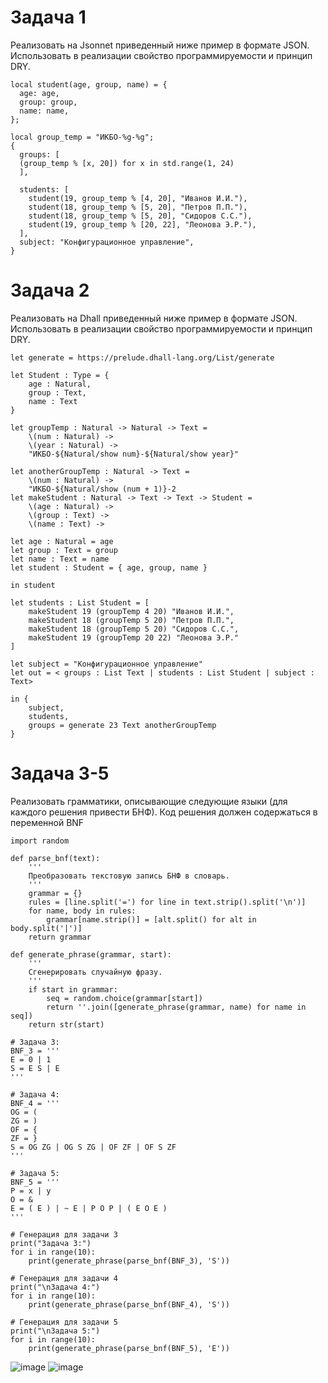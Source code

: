 # Задача 1
Реализовать на Jsonnet приведенный ниже пример в формате JSON. Использовать в реализации свойство программируемости и принцип DRY.
```
local student(age, group, name) = {
  age: age,
  group: group,
  name: name,
};

local group_temp = "ИКБО-%g-%g";
{
  groups: [
  (group_temp % [x, 20]) for x in std.range(1, 24)
  ],

  students: [
    student(19, group_temp % [4, 20], "Иванов И.И."),
    student(18, group_temp % [5, 20], "Петров П.П."),
    student(18, group_temp % [5, 20], "Сидоров С.С."),
    student(19, group_temp % [20, 22], "Леонова Э.Р."),
  ],
  subject: "Конфигурационное управление",
}
```

# Задача 2
Реализовать на Dhall приведенный ниже пример в формате JSON. Использовать в реализации свойство программируемости и принцип DRY.
```
let generate = https://prelude.dhall-lang.org/List/generate

let Student : Type = { 
	age : Natural,
	group : Text,
	name : Text
}

let groupTemp : Natural -> Natural -> Text =
	\(num : Natural) ->
	\(year : Natural) ->
	"ИКБО-${Natural/show num}-${Natural/show year}"

let anotherGroupTemp : Natural -> Text =
	\(num : Natural) ->
	"ИКБО-${Natural/show (num + 1)}-2
let makeStudent : Natural -> Text -> Text -> Student =
	\(age : Natural) ->
	\(group : Text) ->
	\(name : Text) ->

let age : Natural = age
let group : Text = group
let name : Text = name
let student : Student = { age, group, name }

in student

let students : List Student = [ 
	makeStudent 19 (groupTemp 4 20) "Иванов И.И.",
	makeStudent 18 (groupTemp 5 20) "Петров П.П.",
	makeStudent 18 (groupTemp 5 20) "Сидоров С.С.",
	makeStudent 19 (groupTemp 20 22) "Леонова Э.Р."
]

let subject = "Конфигурационное управление"
let out = < groups : List Text | students : List Student | subject : Text>

in { 
	subject,
	students,
	groups = generate 23 Text anotherGroupTemp
}
```

# Задача 3-5
Реализовать грамматики, описывающие следующие языки (для каждого решения привести БНФ). Код решения должен содержаться в переменной BNF
```
import random

def parse_bnf(text):
    '''
    Преобразовать текстовую запись БНФ в словарь.
    '''
    grammar = {}
    rules = [line.split('=') for line in text.strip().split('\n')]
    for name, body in rules:
        grammar[name.strip()] = [alt.split() for alt in body.split('|')]
    return grammar

def generate_phrase(grammar, start):
    '''
    Сгенерировать случайную фразу.
    '''
    if start in grammar:
        seq = random.choice(grammar[start])
        return ''.join([generate_phrase(grammar, name) for name in seq])
    return str(start)

# Задача 3:
BNF_3 = '''
E = 0 | 1
S = E S | E
'''

# Задача 4:
BNF_4 = '''
OG = (
ZG = )
OF = {
ZF = }
S = OG ZG | OG S ZG | OF ZF | OF S ZF
'''

# Задача 5:
BNF_5 = '''
P = x | y
O = &
E = ( E ) | ~ E | P O P | ( E O E )
'''

# Генерация для задачи 3
print("Задача 3:")
for i in range(10):
    print(generate_phrase(parse_bnf(BNF_3), 'S'))

# Генерация для задачи 4
print("\nЗадача 4:")
for i in range(10):
    print(generate_phrase(parse_bnf(BNF_4), 'S'))

# Генерация для задачи 5
print("\nЗадача 5:")
for i in range(10):
    print(generate_phrase(parse_bnf(BNF_5), 'E'))

```

![image](https://github.com/user-attachments/assets/b9404cec-65c3-40cd-aabe-8906cdda92eb)
![image](https://github.com/user-attachments/assets/8df3a334-3049-43d5-8938-2ae3a898b931)


